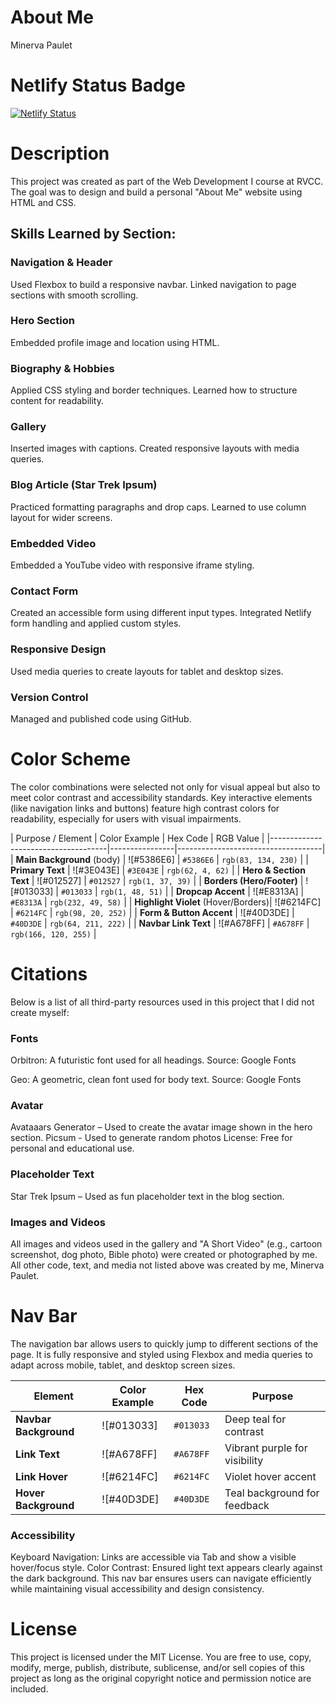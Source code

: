 # About Me
Minerva Paulet

# Netlify Status Badge
[![Netlify Status](https://api.netlify.com/api/v1/badges/e8be1fbe-8a4a-4b1a-9621-97e9ca34fae8/deploy-status)](https://app.netlify.com/projects/about-me-minervapaulet/deploys)

# Description
This project was created as part of the Web Development I course at RVCC. The goal was to design and build a personal "About Me" website using HTML and CSS.

## Skills Learned by Section:
### Navigation & Header
Used Flexbox to build a responsive navbar.
Linked navigation to page sections with smooth scrolling.

### Hero Section
Embedded profile image and location using HTML.

### Biography & Hobbies
Applied CSS styling and border techniques.
Learned how to structure content for readability.

### Gallery
Inserted images with captions.
Created responsive layouts with media queries.

### Blog Article (Star Trek Ipsum)
Practiced formatting paragraphs and drop caps.
Learned to use column layout for wider screens.

### Embedded Video
Embedded a YouTube video with responsive iframe styling.

### Contact Form
Created an accessible form using different input types.
Integrated Netlify form handling and applied custom styles.

### Responsive Design
Used media queries to create layouts for tablet and desktop sizes.

### Version Control
Managed and published code using GitHub.

# Color Scheme
The color combinations were selected not only for visual appeal but also to meet color contrast and accessibility standards. Key interactive elements (like navigation links and buttons) feature high contrast colors for readability, especially for users with visual impairments.

| Purpose / Element                   | Color Example  | Hex Code  | RGB Value             |
|-------------------------------------|----------------|------------------------------------|
| **Main Background** (body)          | ![#5386E6]     | `#5386E6` | `rgb(83, 134, 230)`  |
| **Primary Text**                    | ![#3E043E]     | `#3E043E` | `rgb(62, 4, 62)`     |
| **Hero & Section Text**             | ![#012527]     | `#012527` | `rgb(1, 37, 39)`     |
| **Borders (Hero/Footer)**           | ![#013033]     | `#013033` | `rgb(1, 48, 51)`     |
| **Dropcap Accent**                  | ![#E8313A]     | `#E8313A` | `rgb(232, 49, 58)`   |
| **Highlight Violet** (Hover/Borders)| ![#6214FC]     | `#6214FC` | `rgb(98, 20, 252)`   |
| **Form & Button Accent**            | ![#40D3DE]     | `#40D3DE` | `rgb(64, 211, 222)`  |
| **Navbar Link Text**                | ![#A678FF]     | `#A678FF` | `rgb(166, 120, 255)` |


# Citations
Below is a list of all third-party resources used in this project that I did not create myself:

### Fonts
Orbitron: A futuristic font used for all headings.
Source: Google Fonts

Geo: A geometric, clean font used for body text.
Source: Google Fonts

### Avatar
Avataaars Generator – Used to create the avatar image shown in the hero section.
Picsum - Used to generate random photos
License: Free for personal and educational use.

### Placeholder Text
Star Trek Ipsum – Used as fun placeholder text in the blog section.

### Images and Videos
All images and videos used in the gallery and "A Short Video" (e.g., cartoon screenshot, dog photo, Bible photo) were created or photographed by me.
All other code, text, and media not listed above was created by me, Minerva Paulet.

# Nav Bar
The navigation bar allows users to quickly jump to different sections of the page. It is fully responsive and styled using Flexbox and media queries to adapt across mobile, tablet, and desktop screen sizes.


| Element               | Color Example  | Hex Code  | Purpose                       |
| --------------------- | ---------------| --------- | ----------------------------- |
| **Navbar Background** | ![#013033]     | `#013033` | Deep teal for contrast        |
| **Link Text**         | ![#A678FF]     | `#A678FF` | Vibrant purple for visibility |
| **Link Hover**        | ![#6214FC]     | `#6214FC` | Violet hover accent           |
| **Hover Background**  | ![#40D3DE]     | `#40D3DE` | Teal background for feedback  |

### Accessibility
Keyboard Navigation: Links are accessible via Tab and show a visible hover/focus style.
Color Contrast: Ensured light text appears clearly against the dark background.
This nav bar ensures users can navigate efficiently while maintaining visual accessibility and design consistency.

# License
This project is licensed under the MIT License. You are free to use, copy, modify, merge, publish, distribute, sublicense, and/or sell copies of this project as long as the original copyright notice and permission notice are included.






